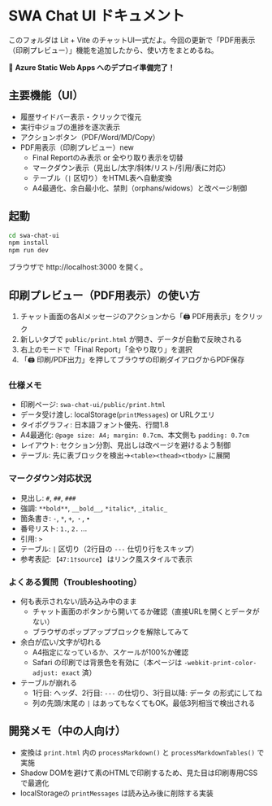# SWA Chat UI ドキュメント

このフォルダは Lit + Vite のチャットUI一式だよ。今回の更新で「PDF用表示（印刷プレビュー）」機能を追加したから、使い方をまとめるね。

🚀 **Azure Static Web Apps へのデプロイ準備完了！**

## 主要機能（UI）

- 履歴サイドバー表示・クリックで復元
- 実行中ジョブの進捗を逐次表示
- アクションボタン（PDF/Word/MD/Copy）
- PDF用表示（印刷プレビュー）new
	- Final Reportのみ表示 or 全やり取り表示を切替
	- マークダウン表示（見出し/太字/斜体/リスト/引用/表に対応）
	- テーブル（`|` 区切り）をHTML表へ自動変換
	- A4最適化、余白最小化、禁則（orphans/widows）と改ページ制御

## 起動

```zsh
cd swa-chat-ui
npm install
npm run dev
```

ブラウザで http://localhost:3000 を開く。

## 印刷プレビュー（PDF用表示）の使い方

1) チャット画面の各AIメッセージのアクションから「🖨️ PDF用表示」をクリック
2) 新しいタブで `public/print.html` が開き、データが自動で反映される
3) 右上のモードで「Final Report」「全やり取り」を選択
4) 「🖨️ 印刷/PDF出力」を押してブラウザの印刷ダイアログからPDF保存

### 仕様メモ

- 印刷ページ: `swa-chat-ui/public/print.html`
- データ受け渡し: localStorage(`printMessages`) or URLクエリ
- タイポグラフィ: 日本語フォント優先、行間1.8
- A4最適化: `@page size: A4; margin: 0.7cm`、本文側も `padding: 0.7cm`
- レイアウト: セクション分割、見出しは改ページを避けるよう制御
- テーブル: 先に表ブロックを検出→`<table><thead><tbody>` に展開

### マークダウン対応状況

- 見出し: `#`, `##`, `###`
- 強調: `**bold**`, `__bold__`, `*italic*`, `_italic_`
- 箇条書き: `-`, `*`, `+`, `・`, `•`
- 番号リスト: `1.`, `2.` ...
- 引用: `>`
- テーブル: `|` 区切り（2行目の `---` 仕切り行をスキップ）
- 参考表記: `【47:1†source】` はリンク風スタイルで表示

### よくある質問（Troubleshooting）

- 何も表示されない/読み込み中のまま
	- チャット画面のボタンから開いてるか確認（直接URLを開くとデータがない）
	- ブラウザのポップアップブロックを解除してみて
- 余白が広い/文字が切れる
	- A4指定になっているか、スケールが100%か確認
	- Safari の印刷では背景色を有効に（本ページは `-webkit-print-color-adjust: exact` 済）
- テーブルが崩れる
	- 1行目: ヘッダ、2行目: `---` の仕切り、3行目以降: データ の形式にしてね
	- 列の先頭/末尾の `|` はあってもなくてもOK。最低3列相当で検出される

## 開発メモ（中の人向け）

- 変換は `print.html` 内の `processMarkdown()` と `processMarkdownTables()` で実施
- Shadow DOMを避けて素のHTMLで印刷するため、見た目は印刷専用CSSで最適化
- localStorageの `printMessages` は読み込み後に削除する実装

